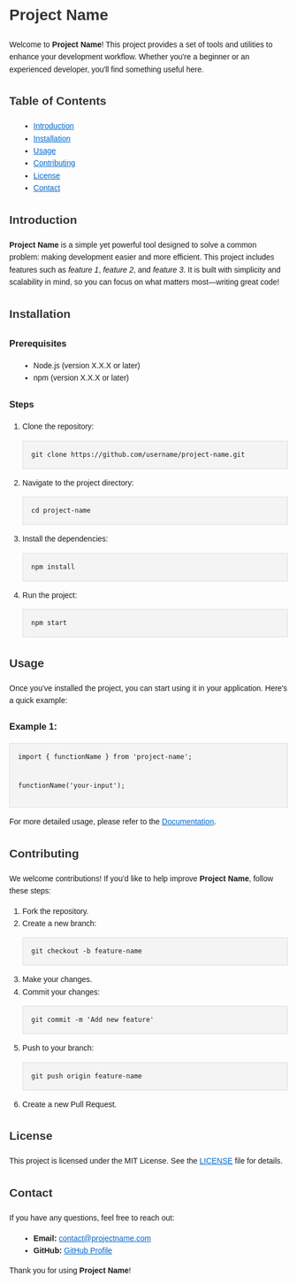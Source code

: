<!DOCTYPE html>
<html lang="en">
<head>
  <meta charset="UTF-8">
  <meta name="viewport" content="width=device-width, initial-scale=1.0">
  <title>BMI calculator</title>
  <style>
    body {
      font-family: Arial, sans-serif;
      line-height: 1.6;
      margin: 20px;
      padding: 0;
    }
    h1, h2 {
      color: #333;
    }
    pre {
      background-color: #f4f4f4;
      padding: 15px;
      border: 1px solid #ddd;
      font-family: monospace;
    }
    ul {
      list-style-type: disc;
      margin-left: 20px;
    }
    a {
      color: #0066cc;
    }
  </style>
</head>
<body>

  <h1>Project Name</h1>
  <p>Welcome to <strong>Project Name</strong>! This project provides a set of tools and utilities to enhance your development workflow. Whether you're a beginner or an experienced developer, you'll find something useful here.</p>

  <h2>Table of Contents</h2>
  <ul>
    <li><a href="#introduction">Introduction</a></li>
    <li><a href="#installation">Installation</a></li>
    <li><a href="#usage">Usage</a></li>
    <li><a href="#contributing">Contributing</a></li>
    <li><a href="#license">License</a></li>
    <li><a href="#contact">Contact</a></li>
  </ul>

  <h2 id="introduction">Introduction</h2>
  <p><strong>Project Name</strong> is a simple yet powerful tool designed to solve a common problem: making development easier and more efficient. This project includes features such as <em>feature 1</em>, <em>feature 2</em>, and <em>feature 3</em>. It is built with simplicity and scalability in mind, so you can focus on what matters most—writing great code!</p>

  <h2 id="installation">Installation</h2>
  <h3>Prerequisites</h3>
  <ul>
    <li>Node.js (version X.X.X or later)</li>
    <li>npm (version X.X.X or later)</li>
  </ul>

  <h3>Steps</h3>
  <ol>
    <li>Clone the repository:
      <pre><code>git clone https://github.com/username/project-name.git</code></pre>
    </li>
    <li>Navigate to the project directory:
      <pre><code>cd project-name</code></pre>
    </li>
    <li>Install the dependencies:
      <pre><code>npm install</code></pre>
    </li>
    <li>Run the project:
      <pre><code>npm start</code></pre>
    </li>
  </ol>

  <h2 id="usage">Usage</h2>
  <p>Once you’ve installed the project, you can start using it in your application. Here's a quick example:</p>

  <h3>Example 1:</h3>
  <pre><code>import { functionName } from 'project-name';

functionName('your-input');</code></pre>

  <p>For more detailed usage, please refer to the <a href="link-to-docs">Documentation</a>.</p>

  <h2 id="contributing">Contributing</h2>
  <p>We welcome contributions! If you’d like to help improve <strong>Project Name</strong>, follow these steps:</p>
  <ol>
    <li>Fork the repository.</li>
    <li>Create a new branch: <pre><code>git checkout -b feature-name</code></pre></li>
    <li>Make your changes.</li>
    <li>Commit your changes: <pre><code>git commit -m 'Add new feature'</code></pre></li>
    <li>Push to your branch: <pre><code>git push origin feature-name</code></pre></li>
    <li>Create a new Pull Request.</li>
  </ol>

  <h2 id="license">License</h2>
  <p>This project is licensed under the MIT License. See the <a href="LICENSE">LICENSE</a> file for details.</p>

  <h2 id="contact">Contact</h2>
  <p>If you have any questions, feel free to reach out:</p>
  <ul>
    <li><strong>Email:</strong> <a href="mailto:contact@projectname.com">contact@projectname.com</a></li>
    <li><strong>GitHub:</strong> <a href="https://github.com/username">GitHub Profile</a></li>
  </ul>

  <p>Thank you for using <strong>Project Name</strong>!</p>

</body>
</html>
